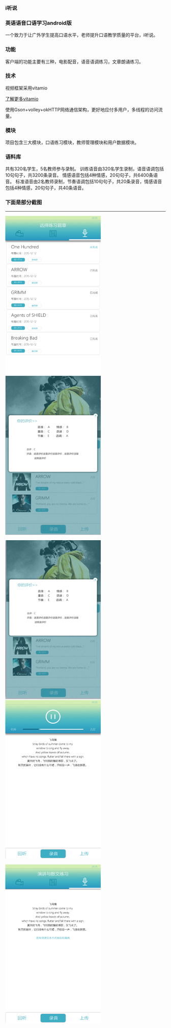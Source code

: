 ### i听说  
### 英语语音口语学习android版
  一个致力于让广外学生提高口语水平，老师提升口语教学质量的平台，i听说。
### 功能
  客户端的功能主要有三种，电影配音，语音语调练习，文章朗诵练习。
### 技术
  视频框架采用vitamio

  [了解更多vitamio](http://blog.csdn.net/flamejack/article/details/50936632)  

  使用Gson+volley+okHTTP网络通信架构，更好地应付多用户，多线程的访问流量。 
### 模块
  项目包含三大模块，口语练习模块，教师管理模块和用户数据模块。
### 语料库
  共有320名学生，5名教师参与录制。
  训练语音由320名学生录制，语音语调包括10句句子，共3200条录音。
  情感语音包括4种情感，20句句子，共6400条语音。
  标准语音由2名教师录制，节奏语调包括10句句子，共20条录音，情感语音包括4种情感，20句句子，共40条语音。  



### 下面是部分截图
***
<img width="300" height="500" src="./选择篇章.png"/>        <img width="300" height="500" src="./image.png"/>

<img width="300" height="500" src="./result.png"/>          <img width="300" height="500" src="./语音语调练习播放及播放.png"/>

<img width="300" height="500" src="./演讲与散文录音.png"/>

